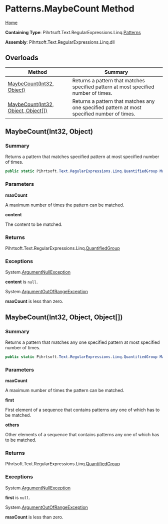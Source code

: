 # Patterns\.MaybeCount Method

[Home](../../../../../../README.md)

**Containing Type**: Pihrtsoft\.Text\.RegularExpressions\.Linq\.[Patterns](../README.md)

**Assembly**: Pihrtsoft\.Text\.RegularExpressions\.Linq\.dll

## Overloads

| Method | Summary |
| ------ | ------- |
| [MaybeCount(Int32, Object)](#Pihrtsoft_Text_RegularExpressions_Linq_Patterns_MaybeCount_System_Int32_System_Object_) | Returns a pattern that matches specified pattern at most specified number of times\. |
| [MaybeCount(Int32, Object, Object\[\])](#Pihrtsoft_Text_RegularExpressions_Linq_Patterns_MaybeCount_System_Int32_System_Object_System_Object___) | Returns a pattern that matches any one specified pattern at most specified number of times\. |

## MaybeCount\(Int32, Object\) <a name="Pihrtsoft_Text_RegularExpressions_Linq_Patterns_MaybeCount_System_Int32_System_Object_"></a>

### Summary

Returns a pattern that matches specified pattern at most specified number of times\.

```csharp
public static Pihrtsoft.Text.RegularExpressions.Linq.QuantifiedGroup MaybeCount(int maxCount, object content)
```

### Parameters

**maxCount**

A maximum number of times the pattern can be matched\.

**content**

The content to be matched\.

### Returns

Pihrtsoft\.Text\.RegularExpressions\.Linq\.[QuantifiedGroup](../../QuantifiedGroup/README.md)

### Exceptions

System\.[ArgumentNullException](https://docs.microsoft.com/en-us/dotnet/api/system.argumentnullexception)

**content** is `null`\.

System\.[ArgumentOutOfRangeException](https://docs.microsoft.com/en-us/dotnet/api/system.argumentoutofrangeexception)

**maxCount** is less than zero\.

## MaybeCount\(Int32, Object, Object\[\]\) <a name="Pihrtsoft_Text_RegularExpressions_Linq_Patterns_MaybeCount_System_Int32_System_Object_System_Object___"></a>

### Summary

Returns a pattern that matches any one specified pattern at most specified number of times\.

```csharp
public static Pihrtsoft.Text.RegularExpressions.Linq.QuantifiedGroup MaybeCount(int maxCount, object first, params object[] others)
```

### Parameters

**maxCount**

A maximum number of times the pattern can be matched\.

**first**

First element of a sequence that contains patterns any one of which has to be matched\.

**others**

Other elements of a sequence that contains patterns any one of which has to be matched\.

### Returns

Pihrtsoft\.Text\.RegularExpressions\.Linq\.[QuantifiedGroup](../../QuantifiedGroup/README.md)

### Exceptions

System\.[ArgumentNullException](https://docs.microsoft.com/en-us/dotnet/api/system.argumentnullexception)

**first** is `null`\.

System\.[ArgumentOutOfRangeException](https://docs.microsoft.com/en-us/dotnet/api/system.argumentoutofrangeexception)

**maxCount** is less than zero\.

